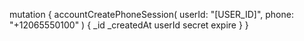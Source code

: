 mutation {
    accountCreatePhoneSession(
        userId: "[USER_ID]",
        phone: "+12065550100"
    ) {
        _id
        _createdAt
        userId
        secret
        expire
    }
}
